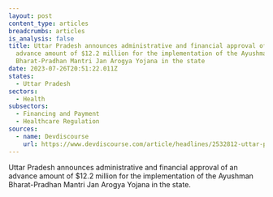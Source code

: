 ```yaml
---
layout: post
content_type: articles
breadcrumbs: articles
is_analysis: false
title: Uttar Pradesh announces administrative and financial approval of an
  advance amount of $12.2 million for the implementation of the Ayushman
  Bharat-Pradhan Mantri Jan Arogya Yojana in the state
date: 2023-07-26T20:51:22.011Z
states:
  - Uttar Pradesh
sectors:
  - Health
subsectors:
  - Financing and Payment
  - Healthcare Regulation
sources:
  - name: Devdiscourse
    url: https://www.devdiscourse.com/article/headlines/2532812-uttar-pradesh-gives-financial-approval-for-ayushman-bharat--pm-jan-arogya-yojana
---
```

Uttar Pradesh announces administrative and financial approval of an advance amount of $12.2 million for the implementation of the Ayushman Bharat-Pradhan Mantri Jan Arogya Yojana in the state.